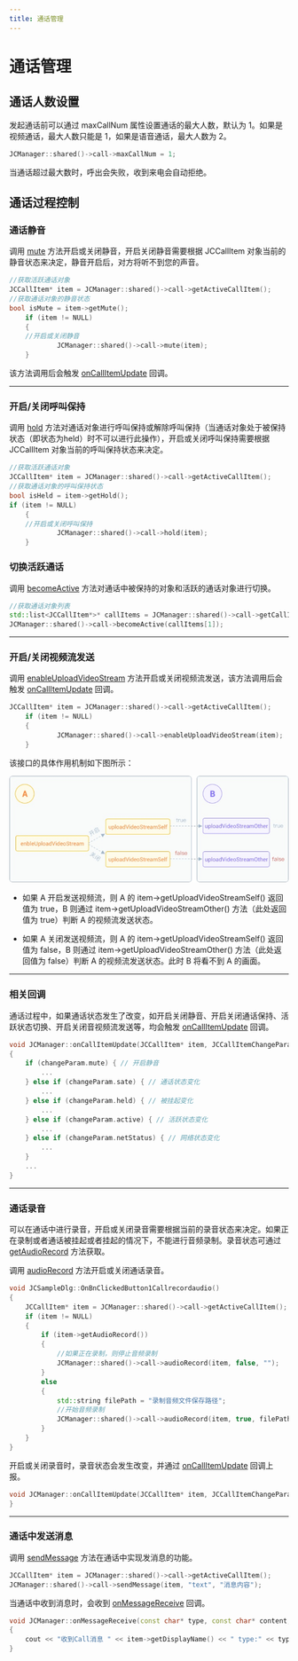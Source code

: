 ```yaml
---
title: 通话管理
---
```

# 通话管理

## 通话人数设置

发起通话前可以通过 maxCallNum 属性设置通话的最大人数，默认为 1。如果是视频通话，最大人数只能是 1，如果是语音通话，最大人数为
2。

```cpp
JCManager::shared()->call->maxCallNum = 1;
```

当通话超过最大数时，呼出会失败，收到来电会自动拒绝。

## 通话过程控制

### 通话静音

调用
[mute](https://developer.juphoon.com/portal/reference/V2.1/windows/C++/html/class_j_c_call.html#a62d7c7454fae84422579e3a6275af243)
方法开启或关闭静音，开启关闭静音需要根据 JCCallItem 对象当前的静音状态来决定，静音开启后，对方将听不到您的声音。

```cpp
//获取活跃通话对象
JCCallItem* item = JCManager::shared()->call->getActiveCallItem();
//获取通话对象的静音状态
bool isMute = item->getMute();
    if (item != NULL)
    {
    //开启或关闭静音
            JCManager::shared()->call->mute(item);
    }
```

该方法调用后会触发
[onCallItemUpdate](https://developer.juphoon.com/portal/reference/V2.1/windows/C++/html/class_j_c_call_callback.html#a1ba1c4f09c1f573d9fe2acb5057d6c18)
回调。

-----

### 开启/关闭呼叫保持

调用
[hold](https://developer.juphoon.com/portal/reference/V2.1/windows/C++/html/class_j_c_call.html#aae536642d3d5c785c2ce7d9275f8653a)
方法对通话对象进行呼叫保持或解除呼叫保持（当通话对象处于被保持状态（即状态为held）时不可以进行此操作），开启或关闭呼叫保持需要根据
JCCallItem 对象当前的呼叫保持状态来决定。

```cpp
//获取活跃通话对象
JCCallItem* item = JCManager::shared()->call->getActiveCallItem();
//获取通话对象的呼叫保持状态
bool isHeld = item->getHold();
if (item != NULL)
    {
    //开启或关闭呼叫保持
            JCManager::shared()->call->hold(item);
    }
```

### 切换活跃通话

调用
[becomeActive](https://developer.juphoon.com/portal/reference/V2.1/windows/C++/html/class_j_c_call.html#ae45d0744f3df39cc2c6dc3bb00bb7354)
方法对通话中被保持的对象和活跃的通话对象进行切换。

```cpp
//获取通话对象列表
std::list<JCCallItem*>* callItems = JCManager::shared()->call->getCallItems();
JCManager::shared()->call->becomeActive(callItems[1]);
```

-----

### 开启/关闭视频流发送

调用
[enableUploadVideoStream](https://developer.juphoon.com/portal/reference/V2.1/windows/C++/html/class_j_c_call.html#adcd6dd97b6737909ae0348a0e714d754)
方法开启或关闭视频流发送，该方法调用后会触发
[onCallItemUpdate](https://developer.juphoon.com/portal/reference/V2.1/windows/C++/html/class_j_c_call_callback.html#a1ba1c4f09c1f573d9fe2acb5057d6c18)
回调。

```cpp
JCCallItem* item = JCManager::shared()->call->getActiveCallItem();
    if (item != NULL)
    {
            JCManager::shared()->call->enableUploadVideoStream(item);
    }
```

该接口的具体作用机制如下图所示：

![../../../../\_images/enablevideostream.jpg](../../../../_images/enablevideostream.jpg)

- 如果 A 开启发送视频流，则 A 的 item-\>getUploadVideoStreamSelf() 返回值为 true，B 则通过
    item-\>getUploadVideoStreamOther() 方法（此处返回值为 true）判断 A 的视频流发送状态。

- 如果 A 关闭发送视频流，则 A 的 item-\>getUploadVideoStreamSelf() 返回值为 false，B
    则通过 item-\>getUploadVideoStreamOther() 方法（此处返回值为 false）判断 A
    的视频流发送状态。此时 B 将看不到 A 的画面。

-----

### 相关回调

通话过程中，如果通话状态发生了改变，如开启关闭静音、开启关闭通话保持、活跃状态切换、开启关闭音视频流发送等，均会触发
[onCallItemUpdate](https://developer.juphoon.com/portal/reference/V2.1/windows/C++/html/class_j_c_call_callback.html#a1ba1c4f09c1f573d9fe2acb5057d6c18)
回调。

```cpp
void JCManager::onCallItemUpdate(JCCallItem* item, JCCallItemChangeParam changeParam)
{
    if (changeParam.mute) { // 开启静音
        ...
    } else if (changeParam.sate) { // 通话状态变化
        ...
    } else if (changeParam.held) { // 被挂起变化
        ...
    } else if (changeParam.active) { // 活跃状态变化
        ...
    } else if (changeParam.netStatus) { // 网络状态变化
        ...
    }
    ...
}
```

-----

### 通话录音

可以在通话中进行录音，开启或关闭录音需要根据当前的录音状态来决定。如果正在录制或者通话被挂起或者挂起的情况下，不能进行音频录制。录音状态可通过
[getAudioRecord](https://developer.juphoon.com/portal/reference/V2.1/windows/C++/html/class_j_c_call_item.html#ad8b5118a3c06a156e917f59625bcc73d)
方法获取。

调用
[audioRecord](https://developer.juphoon.com/portal/reference/V2.1/windows/C++/html/class_j_c_call.html#a058fb76428f0a77f4bbbb8670eec2868)
方法开启或关闭通话录音。

```cpp
void JCSampleDlg::OnBnClickedButton1Callrecordaudio()
{
    JCCallItem* item = JCManager::shared()->call->getActiveCallItem();
    if (item != NULL)
    {
        if (item->getAudioRecord())
        {
            //如果正在录制，则停止音频录制
            JCManager::shared()->call->audioRecord(item, false, "");
        }
        else
        {
            std::string filePath = "录制音频文件保存路径";
            //开始音频录制
            JCManager::shared()->call->audioRecord(item, true, filePath);
        }
    }
}
```

开启或关闭录音时，录音状态会发生改变，并通过
[onCallItemUpdate](https://developer.juphoon.com/portal/reference/V2.1/windows/C++/html/class_j_c_call_callback.html#a1ba1c4f09c1f573d9fe2acb5057d6c18)
回调上报。

```cpp
void JCManager::onCallItemUpdate(JCCallItem* item, JCCallItemChangeParam changeParam) {
}
```

-----

### 通话中发送消息

调用
[sendMessage](https://developer.juphoon.com/portal/reference/V2.1/windows/C++/html/class_j_c_call.html#a94e37abb045b901e1703b7534f4cc379)
方法在通话中实现发消息的功能。

```cpp
JCCallItem* item = JCManager::shared()->call->getActiveCallItem();
JCManager::shared()->call->sendMessage(item, "text", "消息内容");
```

当通话中收到消息时，会收到
[onMessageReceive](https://developer.juphoon.com/portal/reference/V2.1/windows/C++/html/class_j_c_call_callback.html#afb8281abd54bc8c18b77aadfe234a882)
回调。

```cpp
void JCManager::onMessageReceive(const char* type, const char* content, JCCallItem* item)
{
    cout << "收到Call消息 " << item->getDisplayName() << " type:" << type << endl;
}
```
